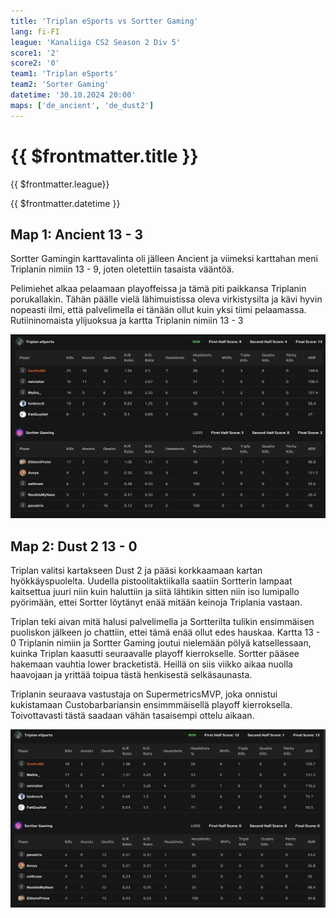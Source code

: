 ```yaml
---
title: 'Triplan eSports vs Sortter Gaming'
lang: fi-FI
league: 'Kanaliiga CS2 Season 2 Div 5'
score1: '2'
score2: '0'
team1: 'Triplan eSports'
team2: 'Sorter Gaming'
datetime: '30.10.2024 20:00'
maps: ['de_ancient', 'de_dust2']
---
```


# {{ $frontmatter.title }}

<p class="text-md my-0 font-semibold"> {{ $frontmatter.league}}</p>
<p class="text-md mt-0 font-semibold"> {{ $frontmatter.datetime }}</p>

## Map 1: Ancient<span class="text-green-500"> 13 - 3</span>

Sortter Gamingin karttavalinta oli jälleen Ancient ja viimeksi karttahan meni Triplanin nimiin 13 - 9, joten oletettiin tasaista vääntöä.

Pelimiehet alkaa pelaamaan playoffeissa ja tämä piti paikkansa Triplanin porukallakin. Tähän päälle vielä lähimuistissa oleva virkistysilta ja kävi hyvin nopeasti ilmi, että palvelimella ei tänään ollut kuin yksi tiimi pelaamassa. Rutiininomaista ylijuoksua ja kartta Triplanin nimiin 13 - 3

![Map 1: Ancient scoreboard](../../images/kanaliiga-cs2-season-2/playoffs-round-1-ancient-scoreboard.png)

## Map 2: Dust 2<span class="text-green-500"> 13 - 0</span>

Triplan valitsi kartakseen Dust 2 ja pääsi korkkaamaan kartan hyökkäyspuolelta. Uudella pistoolitaktiikalla saatiin Sortterin lampaat kaitsettua juuri niin kuin haluttiin ja siitä lähtikin sitten niin iso lumipallo pyörimään, ettei Sortter löytänyt enää mitään keinoja Triplania vastaan.

Triplan teki aivan mitä halusi palvelimella ja Sortterilta tulikin ensimmäisen puoliskon jälkeen jo chattiin, ettei tämä enää ollut edes hauskaa. Kartta 13 - 0 Triplanin nimiin ja Sortter Gaming joutui nielemään pölyä katsellessaan, kuinka Triplan kaasutti seuraavalle playoff kierrokselle. Sortter pääsee hakemaan vauhtia lower bracketistä. Heillä on siis viikko aikaa nuolla haavojaan ja yrittää toipua tästä henkisestä selkäsaunasta.

Triplanin seuraava vastustaja on SupermetricsMVP, joka onnistui kukistamaan Custobarbariansin ensimmmäisellä playoff kierroksella. Toivottavasti tästä saadaan vähän tasaisempi ottelu aikaan.

![Map 2: Dust2 scoreboard](../../images/kanaliiga-cs2-season-2/playoffs-round-1-dust2-scoreboard.png)

